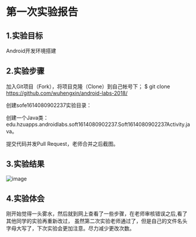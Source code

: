 # 第一次实验报告

## 1.实验目标

Android开发环境搭建

## 2.实验步骤

加入Git项目（Fork），将项目克隆（Clone）到自己帐号下；
$ git clone https://github.com/wuhengxin/android-labs-2018/

创建sofe1614080902237实验目录：

创建一个Java类：edu.hzuapps.androidlabs.soft1614080902237.Soft1614080902237Activity.java。

提交代码并发Pull Request，老师合并之后截图。

## 3.实验结果

![image](https://raw.githubusercontent.com/wuhengxin/android-labs-2018/14bc96b8fdb7a41127c102851e4fbd32d8e76aa5/Soft1614080902237/soft1614080902237.png)

## 4.实验体会

刚开始觉得一头雾水，然后就到网上查看了一些步骤，在老师审核错误之后,看了其他同学的实验再重新改过，
虽然第二次实验老师通过了，但是自己的文件名头字母大写了，下次实验会更加注意。尽力减少更改次数。
